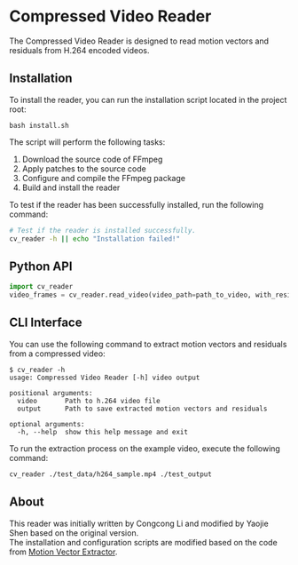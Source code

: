 # Compressed Video Reader

The Compressed Video Reader is designed to read motion vectors and residuals from H.264 encoded videos.

## Installation

To install the reader, you can run the installation script located in the project root:

```shell
bash install.sh
```

The script will perform the following tasks:

1. Download the source code of FFmpeg
2. Apply patches to the source code
3. Configure and compile the FFmpeg package
4. Build and install the reader

To test if the reader has been successfully installed, run the following command:

```bash
# Test if the reader is installed successfully.
cv_reader -h || echo "Installation failed!"
```

## Python API

```python
import cv_reader
video_frames = cv_reader.read_video(video_path=path_to_video, with_residual=True)
```

## CLI Interface

You can use the following command to extract motion vectors and residuals from a compressed video:

```text
$ cv_reader -h
usage: Compressed Video Reader [-h] video output

positional arguments:
  video       Path to h.264 video file
  output      Path to save extracted motion vectors and residuals

optional arguments:
  -h, --help  show this help message and exit
```

To run the extraction process on the example video, execute the following command:

```bash
cv_reader ./test_data/h264_sample.mp4 ./test_output
```

## About

This reader was initially written by Congcong Li and modified by Yaojie Shen based on the original version.  
The installation and configuration scripts are modified based on the code from [Motion Vector Extractor](https://github.com/LukasBommes/mv-extractor).
